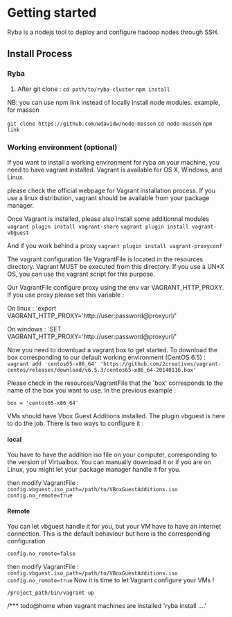 # Getting started

Ryba is a nodejs tool to deploy and configure hadoop nodes through SSH. 

## Install Process

### Ryba

1. After git clone :
`cd path/to/ryba-cluster`
`npm install`

NB: you can use npm link instead of locally install node modules.
example, for masson

`git clone https://github.com/wdavidw/node-masson`
`cd node-masson`
`npm link`

### Working environment (optional)

If you want to install a working environment for ryba on your machine, you need to have vagrant installed. Vagrant is available for OS X, Windows, and Linux.

please check the official webpage for Vagrant installation process. If you use a linux distribution, vagrant should be available from your package manager.

Once Vagrant is installed, please also install some additionnal modules
`vagrant plugin install vagrant-share`
`vagrant plugin install vagrant-vbguest`

And if you work behind a proxy
`vagrant plugin install vagrant-proxyconf`

The vagrant configuration file VagrantFile is located in the resources directory. Vagrant MUST be executed from this directory. If you use a UN*X OS, you can use the vagrant script for this purpose.

Our VagrantFile configure proxy using the env var VAGRANT_HTTP_PROXY. If you use proxy please set this variable :

On linux :
`export VAGRANT_HTTP_PROXY='http://user:password@proxyurl/'

On windows :
`SET VAGRANT_HTTP_PROXY='http://user:password@proxyurl/'

Now you need to download a vagrant box to get started.
To download the box corresponding to our default working environment (CentOS 6.5) :
`vagrant add 'centos65-x86_64' 'https://github.com/2creatives/vagrant-centos/releases/download/v6.5.3/centos65-x86_64-20140116.box'`

Please check in the resources/VagrantFile that the 'box' corresponds to the name of the box you want to use.
In the previous example :

`box = 'centos65-x86_64'`

VMs should have Vbox Guest Additions installed. The plugin vbguest is here to do the job. There is two ways to configure it :

#### local

You have to have the addition iso file on your computer, corresponding to the version of Virtualbox. You can manually download it or if you are on Linux, you might let your package manager handle it for you.

then modify VagrantFile :
`config.vbguest.iso_path=/path/to/VBoxGuestAdditions.iso`
`config.no_remote=true`

#### Remote

You can let vbguest handle it for you, but your VM have to have an internet connection. This is the default behaviour but here is the corresponding configuration.

`config.no_remote=false`


then modify VagrantFile :
`config.vbguest.iso_path=/path/to/VBoxGuestAdditions.iso`
`config.no_remote=true`
Now it is time to let Vagrant configure your VMs !

`/project_path/bin/vagrant up`

/*** todo@home when vagrant machines are installed 'ryba install ....'
